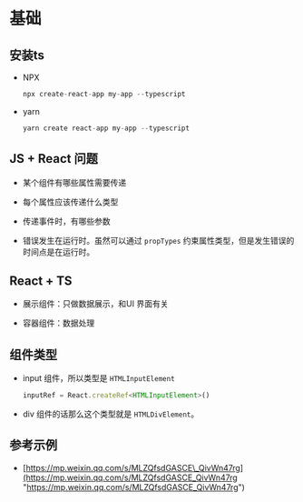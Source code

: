 # 基础

## 安装ts

*   NPX

    ```javascript
    npx create-react-app my-app --typescript
    ```

*   yarn

    ```javascript
    yarn create react-app my-app --typescript
    ```

## JS + React 问题

*   某个组件有哪些属性需要传递

*   每个属性应该传递什么类型

*   传递事件时，有哪些参数

*   错误发生在运行时。虽然可以通过 `propTypes` 约束属性类型，但是发生错误的时间点是在运行时。

## React + TS

*   展示组件：只做数据展示，和UI 界面有关

*   容器组件：数据处理

## 组件类型

*   input 组件，所以类型是 `HTMLInputElement`

    ```javascript
    inputRef = React.createRef<HTMLInputElement>()
    ```

*   div 组件的话那么这个类型就是 `HTMLDivElement`。

## 参考示例

*   [https://mp.weixin.qq.com/s/MLZQfsdGASCE\_QivWn47rg](https://mp.weixin.qq.com/s/MLZQfsdGASCE_QivWn47rg "https://mp.weixin.qq.com/s/MLZQfsdGASCE_QivWn47rg")
